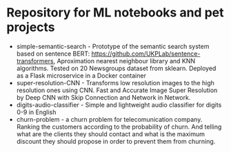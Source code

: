 # Repository for ML notebooks and pet projects

*  simple-semantic-search - Prototype of the semantic search system based on sentence BERT: https://github.com/UKPLab/sentence-transformers, Aproximation nearest neighbour library and KNN algorithms. Tested on 20 Newsgroups dataset from sklearn. Deployed as a Flask microservice in a Docker container
*  super-resolution-CNN - Transforms low resolution images to the high resolution ones using CNN. Fast and Accurate Image Super Resolution by Deep CNN with Skip Connection and Network in Network. 
*  digits-audio-classifier - Simple and lightweight audio classifier for digits 0-9 in English
*  churn-problem - a churn problem for telecomunication company. Ranking the customers according to the probability of churn. And telling what are the clients they should contact and what is the maximum discount they should propose in order to prevent them from churning.

